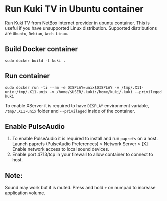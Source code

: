 Run Kuki TV in Ubuntu container
===============================

Run Kuki TV from NetBox internet provider in ubuntu container. This is useful if you have
unsupported Linux distribution. Supported distributions are `Ubuntu`, `Debian`, `Arch Linux`.

Build Docker container
----------------------
``sudo docker build -t kuki .``


Run container
-------------
``sudo docker run -ti --rm -e DISPLAY=unix$DISPLAY -v /tmp/.X11-unix:/tmp/.X11-unix -v /home/$USER/.kuki:/home/kuki/.kuki --privileged kuki``


To enable XServer it is required to have `DISPLAY` environment variable, `/tmp/.X11-unix` folder and `--privileged` inside of the container.

Enable PulseAudio
-----------------
1) To enable PulseAudio it is required to install and run `paprefs` on a host. Launch paprefs (PulseAudio Preferences) > Network Server > [X] Enable network access to local sound devices.
2) Enable port 4713/tcp in your firewall to allow container to connect to host.


Note:
-----
Sound may work but it is muted. Press and hold `+` on numpad to increase application volume.

